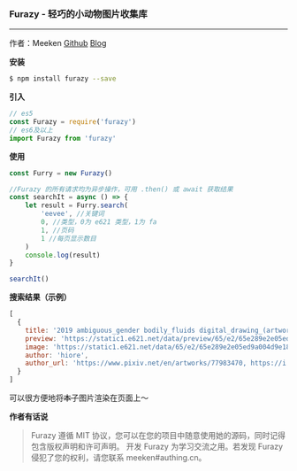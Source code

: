 ### Furazy - 轻巧的小动物图片收集库
------------

作者：Meeken
[Github](https://github.com/Meeken1998)
[Blog](https://meek3n.cn)

**安装**
```bash
$ npm install furazy --save
```
**引入**
```js
// es5
const Furazy = require('furazy')
// es6及以上
import Furazy from 'furazy'
```
**使用**
```js
const Furry = new Furazy()

//Furazy 的所有请求均为异步操作，可用 .then() 或 await 获取结果
const searchIt = async () => {
	let result = Furry.search(
		'eevee', //关键词
		0, //类型，0为 e621 类型，1为 fa
		1, //页码
		1 //每页显示数目
	)
	console.log(result)
}

searchIt()
```

**搜索结果（示例）**
```js
[
  {
    title: '2019 ambiguous_gender bodily_fluids digital_drawing_(artwork) digital_media_(artwork) dragon dragonite drooling duo eevee feral hiore hi_res imminent_vore larger_pred licking licking_lips macro mammal nintendo oral_vore pokémon pokémon_(species) saliva simple_background size_difference slightly_chubby soft_vore tongue tongue_out video_games vore white_background',
    preview: 'https://static1.e621.net/data/preview/65/e2/65e289e2e05ed9a004d9e18fefda2962.jpg',
    image: 'https://static1.e621.net/data/65/e2/65e289e2e05ed9a004d9e18fefda2962.png',
    author: 'hiore',
    author_url: 'https://www.pixiv.net/en/artworks/77983470, https://i.pximg.net/img-original/img/2019/11/25/03/37/25/77983470_p2.png, https://www.pixiv.net/member.php?id=45363288, https://twitter.com/D0Sd0ou3fm1R1rB/status/1196483299465519105'
  }
]
```
可以很方便地将~~本子~~图片渲染在页面上～


**作者有话说**
>Furazy 遵循 MIT 协议，您可以在您的项目中随意使用她的源码，同时记得包含版权声明和许可声明。
>开发 Furazy 为学习交流之用。若发现 Furazy 侵犯了您的权利，请您联系 meeken#authing.cn。

